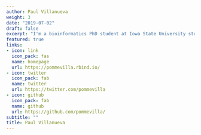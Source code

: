 ```yaml
---
author: Paul Villanueva
weight: 3
date: "2019-07-02"
draft: false
excerpt: "I'm a bioinformatics PhD student at Iowa State University studying the impact of agriculture on microbial diversity and the spread of antibiotic resistance. I like reproducible research, literate programming, and teaching."
featured: true
links:
- icon: link
  icon_pack: fas
  name: homepage
  url: https://pommevilla.rbind.io/
- icon: twitter
  icon_pack: fab
  name: twitter
  url: https://twitter.com/pommevilla
- icon: github
  icon_pack: fab
  name: github
  url: https://github.com/pommevilla/
subtitle: ""
title: Paul Villanueva
---
```


